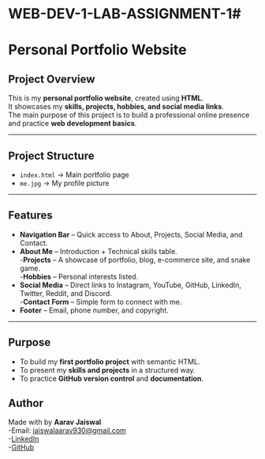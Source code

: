 # WEB-DEV-1-LAB-ASSIGNMENT-1#
#  Personal Portfolio Website  

##  Project Overview  
This is my **personal portfolio website**, created using **HTML**.  
It showcases my **skills, projects, hobbies, and social media links**.  
The main purpose of this project is to build a professional online presence and practice **web development basics**.  

---

## Project Structure  
- `index.html` → Main portfolio page
- `me.jpg` → My profile picture


---

## Features  
- **Navigation Bar** – Quick access to About, Projects, Social Media, and Contact.  
- **About Me** – Introduction + Technical skills table.  
-**Projects** – A showcase of portfolio, blog, e-commerce site, and snake game.  
-**Hobbies** – Personal interests listed.  
- **Social Media** – Direct links to Instagram, YouTube, GitHub, LinkedIn, Twitter, Reddit, and Discord.  
-**Contact Form** – Simple form to connect with me.  
- **Footer** – Email, phone number, and copyright.  

---

##  Purpose  
- To build my **first portfolio project** with semantic HTML.  
- To present my **skills and projects** in a structured way.  
- To practice **GitHub version control** and **documentation**.  



##  Author  
Made with  by **Aarav Jaiswal**  
-Email: jaiswalaarav930@gmail.com  
-[LinkedIn](https://www.linkedin.com/in/aarav-jaiswal-6bb361370/)  
-[GitHub](https://github.com/jaiswalaarav930-lang)  
